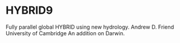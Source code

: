 # HYBRID9
Fully parallel global HYBRID using new hydrology.
Andrew D. Friend
University of Cambridge
An addition on Darwin.
